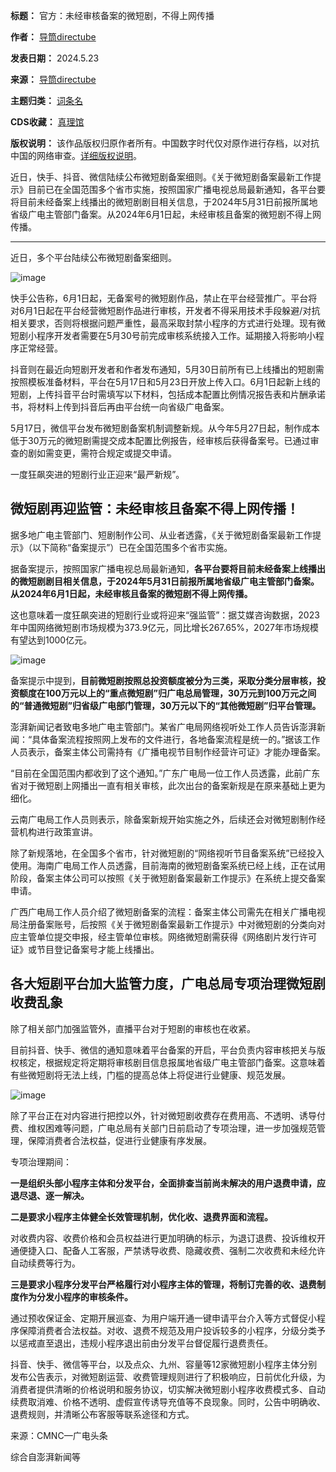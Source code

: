 

**标题：** 官方：未经审核备案的微短剧，不得上网传播  

**作者：** [导筒directube](https://chinadigitaltimes.net/space/导筒directube)  

**发表日期：** 2024.5.23  

**来源：** [导筒directube](https://web.archive.org/web/https://mp.weixin.qq.com/s/5c5ZNiMrdsXrdC1fJJmYsQ)  

**主题归类：** [词条名](https://chinadigitaltimes.net/space/词条名)  

**CDS收藏：** [真理馆](https://chinadigitaltimes.net/space/%E7%9C%9F%E7%90%86%E9%A6%86)  

**版权说明：** 该作品版权归原作者所有。中国数字时代仅对原作进行存档，以对抗中国的网络审查。[详细版权说明](https://chinadigitaltimes.net/chinese/copyright)。


近日，快手、抖音、微信陆续公布微短剧备案细则。《关于微短剧备案最新工作提示》目前已在全国范围多个省市实施，按照国家广播电视总局最新通知，各平台要将目前未经备案上线播出的微短剧剧目相关信息，于2024年5月31日前报所属地省级广电主管部门备案。从2024年6月1日起，未经审核且备案的微短剧不得上网传播。




---


近日，多个平台陆续公布微短剧备案细则。


![image](https://keep.cdt.media/assets/images/5/1/51b0dc86/16db5e9f.webp)


快手公告称，6月1日起，无备案号的微短剧作品，禁止在平台经营推广。平台将对6月1日起在平台经营微短剧作品进行审核，开发者不得采用技术手段躲避/对抗相关要求，否则将根据问题严重性，最高采取封禁小程序的方式进行处理。现有微短剧小程序开发者需要在5月30号前完成审核系统接入工作。延期接入将影响小程序正常经营。


抖音则在最近向短剧开发者和作者发布通知，5月30日前所有已上线播出的短剧需按照模板准备材料，平台在5月17日和5月23日开放上传入口。6月1日起新上线的短剧，上传抖音平台时需填写以下材料，包括成本配置比例情况报告表和片酬承诺书，将材料上传到抖音后再由平台统一向省级广电备案。


5月17日，微信平台发布微短剧备案机制调整新规。从今年5月27日起，制作成本低于30万元的微短剧需提交成本配置比例报告，经审核后获得备案号。已通过审查的剧如需变更，需符合规定或提交申请。


一度狂飙突进的短剧行业正迎来“最严新规”。


微短剧再迎监管：未经审核且备案不得上网传播！
----------------------


据多地广电主管部门、短剧制作公司、从业者透露，《关于微短剧备案最新工作提示》（以下简称“备案提示”）已在全国范围多个省市实施。


据备案提示，按照国家广播电视总局最新通知，**各平台要将目前未经备案上线播出的微短剧剧目相关信息，于2024年5月31日前报所属地省级广电主管部门备案。从2024年6月1日起，未经审核且备案的微短剧不得上网传播。** 


这也意味着一度狂飙突进的短剧行业或将迎来“强监管”：据艾媒咨询数据，2023年中国网络微短剧市场规模为373.9亿元，同比增长267.65%，2027年市场规模有望达到1000亿元。


![image](https://keep.cdt.media/assets/images/5/1/51b0dc86/ab68972c.webp)


备案提示中提到，**目前微短剧按照总投资额度被分为三类，采取分类分层审核，投资额度在100万元以上的“重点微短剧”归广电总局管理，30万元到100万元之间的“普通微短剧”归省级广电部门管理，30万元以下的“其他微短剧”归平台管理。** 


澎湃新闻记者致电多地广电主管部门。某省广电局网络视听处工作人员告诉澎湃新闻：“具体备案流程按照网上发布的文件进行，各地备案流程是统一的。”据该工作人员表示，备案主体公司需持有《广播电视节目制作经营许可证》才能办理备案。


“目前在全国范围内都收到了这个通知。”广东广电局一位工作人员透露，此前广东省对于微短剧上网播出一直有相关审核，此次出台的备案新规是在原来基础上更为细化。


云南广电局工作人员则表示，除备案新规开始实施之外，后续还会对微短剧制作经营机构进行政策宣讲。


除了新规落地，在全国多个省市，针对微短剧的“网络视听节目备案系统”已经投入使用。海南广电局工作人员透露，目前海南的微短剧备案系统已经上线，正在试用阶段，备案主体公司可以按照《关于微短剧备案最新工作提示》在系统上提交备案申请。


广西广电局工作人员介绍了微短剧备案的流程：备案主体公司需先在相关广播电视局注册备案账号，后按照《关于微短剧备案最新工作提示》中对微短剧的分类向对应主管单位提交申报，经主管单位审核。网络微短剧需获得《网络剧片发行许可证》或节目登记备案号才能上线播出。


各大短剧平台加大监管力度，广电总局专项治理微短剧收费乱象
----------------------------


除了相关部门加强监管外，直播平台对于短剧的审核也在收紧。


目前抖音、快手、微信的通知意味着平台备案的开启，平台负责内容审核把关与版权核定，根据规定将定期将审核剧目信息报属地省级广电主管部门备案。这意味着有些微短剧将无法上线，门槛的提高总体上将促进行业健康、规范发展。


![image](https://keep.cdt.media/assets/images/5/1/51b0dc86/ce4cf71a.webp)


除了平台正在对内容进行把控以外，针对微短剧收费存在费用高、不透明、诱导付费、维权困难等问题，广电总局有关部门日前启动了专项治理，进一步加强规范管理，保障消费者合法权益，促进行业健康有序发展。


专项治理期间：


**一是组织头部小程序主体和分发平台，全面排查当前尚未解决的用户退费申请，应退尽退、逐一解决。** 


**二是要求小程序主体健全长效管理机制，优化收、退费界面和流程。** 


对收费内容、收费价格和会员权益进行更加明确的标示，为退订退费、投诉维权开通便捷入口、配备人工客服，严禁诱导收费、隐藏收费、强制二次收费和未经允许自动续费等行为。


**三是要求小程序分发平台严格履行对小程序主体的管理，将制订完善的收、退费制度作为分发小程序的审核条件。** 


通过预收保证金、定期开展巡查、为用户端开通一键申请平台介入等方式督促小程序保障消费者合法权益。对收、退费不规范及用户投诉较多的小程序，分级分类予以惩戒直至退出，违规小程序退出前由分发平台督促履行退费责任。


抖音、快手、微信等平台，以及点众、九州、容量等12家微短剧小程序主体分别发布公告表示，对微短剧运营、收费管理规则进行了积极响应，日前优化升级，为消费者提供清晰的价格说明和服务协议，切实解决微短剧小程序收费模式多、自动续费取消难、价格不透明、虚假宣传诱导充值等不良现象。同时，公告中明确收、退费规则，并清晰公布客服等联系途径和方式。


来源：CMNC—广电头条


综合自澎湃新闻等

